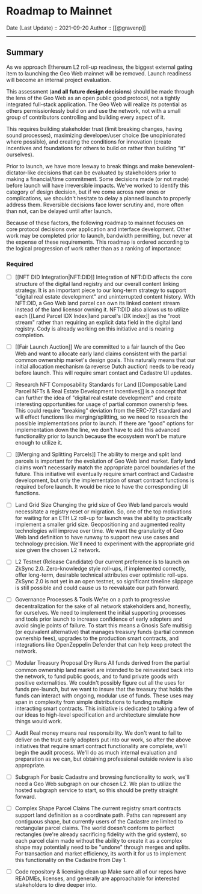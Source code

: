 # Roadmap to Mainnet
Date (Last Update) :: 2021-09-20
Author :: [[@gravenp]]

---
## Summary
As we approach Ethereum L2 roll-up readiness, the biggest external gating item to launching the Geo Web mainnet will be removed. Launch readiness will become an internal project evaluation.

This assessment (**and all future design decisions**) should be made through the lens of the Geo Web as an open public good protocol, not a tightly integrated full-stack application. The Geo Web will realize its potential as others permissionlessly build on and use the network, not with a small group of contributors controlling and building every aspect of it.

This requires building stakeholder trust (limit breaking changes, having sound processes), maximizing developer/user choice (be unopinionated where possible), and creating the conditions for innovation (create incentives and foundations for others to build on rather than building "it" ourselves).

Prior to launch, we have more leeway to break things and make benevolent-dictator-like decisions that can be evaluated by stakeholders prior to making a financial/time commitment. Some decisions made (or not made) before launch will have irreversible impacts. We've worked to identify this category of design decision, but if we come across new ones or complications, we shouldn't hesitate to delay a planned launch to properly address them. Reversible decisions face lower scrutiny and, more often than not, can be delayed until after launch.

Because of these factors, the following roadmap to mainnet focuses on core protocol decisions over application and interface development. Other work may be completed prior to launch, bandwidth permitting, but never at the expense of these requirements. This roadmap is ordered according to the logical progression of work rather than as a ranking of importance:

 ### Required
- [ ] [[NFT DID Integration|NFT:DID]]
Integration of NFT:DID affects the core structure of the digital land registry and our overall content linking strategy. It is an important piece to our long-term strategy to support "digital real estate development" and uninterrupted content history. With NFT:DID, a Geo Web land parcel can own its linked content stream instead of the land licensor owning it. NFT:DID also allows us to utilize each [[Land Parcel IDX Index|land parcel's IDX index]] as the "root stream" rather than requiring an explicit data field in the digital land registry. Cody is already working on this initiative and is nearing completion.

- [ ] [[Fair Launch Auction]]
We are committed to a fair launch of the Geo Web and want to allocate early land claims consistent with the partial common ownership market's design goals. This naturally means that our initial allocation mechanism (a reverse Dutch auction) needs to be ready before launch. This will require smart contact and Cadastre UI updates.

- [ ] Research NFT Composability Standards for Land
[[Composable Land Parcel NFTs & Real Estate Development Incentives]] is a concept that can further the idea of "digital real estate development" and create interesting opportunities for usage of partial common ownership fees. This could require "breaking" deviation from the ERC-721 standard and will effect functions like merging/splitting, so we need to research the possible implementations prior to launch. If there are "good" options for implementation down the line, we don't have to add this advanced functionality prior to launch because the ecosystem won't be mature enough to utilize it.

- [ ] [[Merging and Splitting Parcels]]
The ability to merge and split land parcels is important for the evolution of Geo Web land market. Early land claims won't necessarily match the appropriate parcel boundaries of the future. This initiative will eventually require smart contract and Cadastre development, but only the implementation of smart contract functions is required before launch. It would be nice to have the corresponding UI functions.

- [ ] Land Grid Size
Changing the grid size of Geo Web land parcels would necessitate a registry reset or migration. So, one of the top motivations for waiting for an ETH L2 roll-up for launch was the ability to practically implement a smaller grid size. Geopositioning and augmented reality technologies will improve over time. We want the granularity of Geo Web land definition to have runway to support new use cases and technology precision. We'll need to experiment with the appropriate grid size given the chosen L2 network.

- [ ] L2 Testnet (Release Candidate)
Our current preference is to launch on ZkSync 2.0. Zero-knowledge style roll-ups, if implemented correctly, offer long-term, desirable technical attributes over optimistic roll-ups. ZkSync 2.0 is not yet in an open testnet, so significant timeline slippage is still possible and could cause us to reevaluate our path forward.

- [ ] Governance Processes & Tools
We're on a path to progressive decentralization for the sake of all network stakeholders and, honestly, for ourselves. We need to implement the initial supporting processes and tools prior launch to increase confidence of early adopters and avoid single points of failure. To start this means a Gnosis Safe multisig (or equivalent alternative) that manages treasury funds (partial common ownership fees), upgrades to the production smart contracts, and integrations like OpenZeppelin Defender that can help keep protect the network.

- [ ] Modular Treasury Proposal Dry Runs
All funds derived from the partial common ownership land market are intended to be reinvested back into the network, to fund public goods, and to fund private goods with positive externalities. We couldn't possibly figure out all the uses for funds pre-launch, but we want to insure that the treasury that holds the funds can interact with ongoing, modular use of funds. These uses may span in complexity from simple distributions to funding multiple interacting smart contracts. This initiative is dedicated to taking a few of our ideas to high-level specification and architecture simulate how things would work.

- [ ] Audit
Real money means real responsibility. We don't want to fail to deliver on the trust early adopters put into our work, so after the above initiatives that require smart contract functionality are complete, we'll begin the audit process. We'll do as much internal evaluation and preparation as we can, but obtaining professional outside review is also appropriate.

- [ ] Subgraph
For basic Cadastre and browsing functionality to work, we'll need a Geo Web subgraph on our chosen L2. We plan to utilize the hosted subgraph service to start, so this should be pretty straight forward.

- [ ] Complex Shape Parcel Claims 
The current registry smart contracts support land definition as a coordinate path. Paths can represent any contiguous shape, but currently users of the Cadastre are limited to rectangular parcel claims. The world doesn't conform to perfect rectangles (we're already sacrificing  fidelity with the grid system), so each parcel claim made without the ability to create it as a complex shape may potentially need to be "undone" through merges and splits. For transaction and market efficiency, its worth it for us to implement this functionality on the Cadastre from Day 1. 

- [ ] Code repository & licensing clean up
Make sure all of our repos have READMEs, licenses, and generally are approachable for interested stakeholders to dive deeper into.